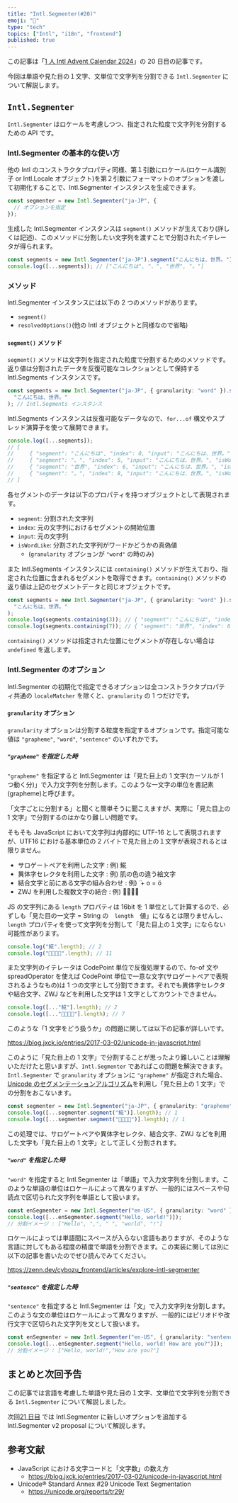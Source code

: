 ```yaml
---
title: "Intl.Segmenter(#20)"
emoji: "🔪"
type: "tech"
topics: ["Intl", "i18n", "frontend"]
published: true
---
```


この記事は「[1 人 Intl Advent Calendar 2024](https://adventar.org/calendars/10555)」の 20 日目の記事です。

今回は単語や見た目の１文字、文単位で文字列を分割できる `Intl.Segmenter` について解説します。

## `Intl.Segmenter`

`Intl.Segmenter` はロケールを考慮しつつ、指定された粒度で文字列を分割するための API です。

### Intl.Segmenter の基本的な使い方

他の Intl のコンストラクタプロパティ同様、第１引数にロケール(ロケール識別子 or Intl.Locale オブジェクト)を第２引数にフォーマットのオプションを渡して初期化することで、Intl.Segmenter インスタンスを生成できます。

```ts
const segmenter = new Intl.Segmenter("ja-JP", {
  // オプションを指定
});
```

生成した Intl.Segmenter インスタンスは `segment()` メソッドが生えており(詳しくは記述)、このメソッドに分割したい文字列を渡すことで分割されたイテレータが得られます。

```ts
const segments = new Intl.Segmenter("ja-JP").segment("こんにちは、世界。");
console.log([...segments]); // ["こんにちは", "、", "世界", "。"]
```

### メソッド

Intl.Segmenter インスタンスには以下の 2 つのメソッドがあります。

- `segment()`
- `resolvedOptions()`(他の Intl オブジェクトと同様なので省略)

#### `segment()` メソッド

`segment()` メソッドは文字列を指定された粒度で分割するためのメソッドです。返り値は分割されたデータを反復可能なコレクションとして保持する Intl.Segments インスタンスです。

```ts
const segments = new Intl.Segmenter("ja-JP", { granularity: "word" }).segment(
  "こんにちは、世界。"
); // Intl.Segments インスタンス
```

Intl.Segments インスタンスは反復可能なデータなので、`for...of` 構文やスプレッド演算子を使って展開できます。

```ts
console.log([...segments]);
// [
//     { "segment": "こんにちは", "index": 0, "input": "こんにちは、世界。", "isWordLike": true},
//     { "segment": "、", "index": 5, "input": "こんにちは、世界。", "isWordLike": false},
//     { "segment": "世界", "index": 6, "input": "こんにちは、世界。", "isWordLike": true},
//     { "segment": "。", "index": 8, "input": "こんにちは、世界。", "isWordLike": false}
// ]
```

各セグメントのデータは以下のプロパティを持つオブジェクトとして表現されます。

- `segment`: 分割された文字列
- `index`: 元の文字列におけるセグメントの開始位置
- `input`: 元の文字列
- `isWordLike`: 分割された文字列がワードかどうかの真偽値
  - (`granularity` オプションが `"word"` の時のみ)

また Intl.Segments インスタンスには `containing()` メソッドが生えており、指定された位置に含まれるセグメントを取得できます。`containing()` メソッドの返り値は上記のセグメントデータと同じオブジェクトです。

```ts
const segments = new Intl.Segmenter("ja-JP", { granularity: "word" }).segment(
  "こんにちは、世界。"
);
console.log(segments.containing(3)); // { "segment": "こんにちは", "index": 0, "input": "こんにちは、世界。", "isWordLike": true}
console.log(segments.containing(7)); // { "segment": "世界", "index": 6, "input": "こんにちは、世界。", "isWordLike": true}
```

`containing()` メソッドは指定された位置にセグメントが存在しない場合は `undefined` を返します。

### Intl.Segmenter のオプション

Intl.Segmenter の初期化で指定できるオプションは全コンストラクタプロパティ共通の `localeMatcher` を除くと、`granularity` の 1 つだけです。

#### `granularity` オプション

`granularity` オプションは分割する粒度を指定するオプションです。指定可能な値は `"grapheme"`, `"word"`, `"sentence"` のいずれかです。

##### `"grapheme"` を指定した時

`"grapheme"` を指定すると Intl.Segmenter は「見た目上の 1 文字(カーソルが 1 つ動く分)」で入力文字列を分割します。このような一文字の単位を書記素(grapheme)と呼びます。

「文字ごとに分割する」と聞くと簡単そうに聞こえますが、実際に「見た目上の 1 文字」で分割するのはかなり難しい問題です。

そもそも JavaScript において文字列は内部的に UTF-16 として表現されますが、UTF16 における基本単位の 2 バイトで見た目上の１文字が表現されるとは限りません。

- サロゲートペアを利用した文字 : 例) 𩸽
- 異体字セレクタを利用した文字 : 例) 肌の色の違う絵文字
- 結合文字と前にある文字の組み合わせ : 例) ̈ + o = ö
- ZWJ を利用した複数文字の結合 : 例) 👨‍👩‍👧‍👦

JS の文字列にある `length` プロパティは 16bit を 1 単位として計算するので、必ずしも「見た目の一文字 = String の　`length`　値」になるとは限りませんし、`length` プロパティを使って文字列を分割して「見た目上の１文字」にならない可能性があります。

```ts
console.log("𩸽".length); // 2
console.log("👨‍👩‍👧‍👦".length); // 11
```

また文字列のイテレータは CodePoint 単位で反復処理するので、fo-of 文や spreadOperator を使えば CodePoint 単位で一意な文字(サロゲートペアで表現されるようなもの)は 1 つの文字として分割できます。それでも異体字セレクタや結合文字、ZWJ などを利用した文字は 1 文字としてカウントできません。

```ts
console.log([..."𩸽"].length); // 2
console.log([..."👨‍👩‍👧‍👦"].length); // 7
```

このような「1 文字をどう扱うか」の問題に関しては以下の記事が詳しいです。

https://blog.jxck.io/entries/2017-03-02/unicode-in-javascript.html

このように「見た目上の 1 文字」で分割することが思ったより難しいことは理解いただけたと思いますが、`Intl.Segmenter` であればこの問題を解決できます。`Intl.Segmenter` で `granularity` オプションに `"grapheme"` が指定された場合、 [Unicode のセグメンテーションアルゴリズム](https://unicode.org/reports/tr29/)を利用し「見た目上の 1 文字」での分割をおこないます。

```ts
const segmenter = new Intl.Segmenter("ja-JP", { granularity: "grapheme" });
console.log([...segmenter.segment("𩸽")].length); // 1
console.log([...segmenter.segment("👨‍👩‍👧‍👦")].length); // 1
```

この処理では、サロゲートペアや異体字セレクタ、結合文字、ZWJ などを利用した文字も「見た目上の 1 文字」として正しく分割されます。

##### `"word"` を指定した時

`"word"` を指定すると Intl.Segmenter は「単語」で入力文字列を分割します。このような単語の単位はロケールによって異なりますが、一般的にはスペースや句読点で区切られた文字列を単語として扱います。

```ts
const enSegmenter = new Intl.Segmenter("en-US", { granularity: "word" });
console.log([...enSegmenter.segment("Hello, world!")]);
// 分割イメージ : ["Hello", ",", " ", "world", "!"]
```

ロケールによっては単語間にスペースが入らない言語もありますが、そのような言語に対してもある程度の精度で単語を分割できます。この実装に関しては別に以下の記事を書いたのでぜひ読んでみてください。

https://zenn.dev/cybozu_frontend/articles/explore-intl-segmenter

##### `"sentence"` を指定した時

`"sentence"` を指定すると Intl.Segmenter は「文」で入力文字列を分割します。このような文の単位はロケールによって異なりますが、一般的にはピリオドや改行文字で区切られた文字列を文として扱います。

```ts
const enSegmenter = new Intl.Segmenter("en-US", { granularity: "sentence" });
console.log([...enSegmenter.segment("Hello, world! How are you?")]);
// 分割イメージ : ["Hello, world!","How are you?"]
```

## まとめと次回予告

この記事では言語を考慮した単語や見た目の１文字、文単位で文字列を分割できる `Intl.Segmenter` について解説しました。

次回[21 日目]() では Intl.Segmenter に新しいオプションを追加する Intl.Segmenter v2 proposal について解説します。

## 参考文献

- JavaScript における文字コードと「文字数」の数え方
  - https://blog.jxck.io/entries/2017-03-02/unicode-in-javascript.html
- Unicode® Standard Annex #29 Unicode Text Segmentation
  - https://unicode.org/reports/tr29/
